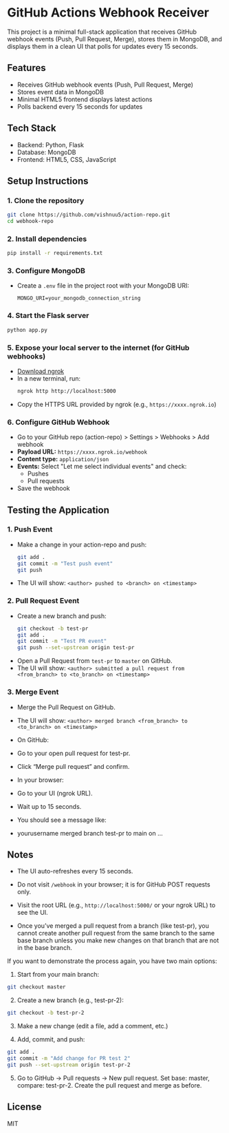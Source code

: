 # GitHub Actions Webhook Receiver

This project is a minimal full-stack application that receives GitHub webhook events (Push, Pull Request, Merge), stores them in MongoDB, and displays them in a clean UI that polls for updates every 15 seconds.

## Features
- Receives GitHub webhook events (Push, Pull Request, Merge)
- Stores event data in MongoDB
- Minimal HTML5 frontend displays latest actions
- Polls backend every 15 seconds for updates

## Tech Stack
- Backend: Python, Flask
- Database: MongoDB
- Frontend: HTML5, CSS, JavaScript

## Setup Instructions

### 1. Clone the repository
```bash
git clone https://github.com/vishnuu5/action-repo.git
cd webhook-repo
```

### 2. Install dependencies
```bash
pip install -r requirements.txt
```

### 3. Configure MongoDB
- Create a `.env` file in the project root with your MongoDB URI:
  ```
  MONGO_URI=your_mongodb_connection_string
  ```

### 4. Start the Flask server
```bash
python app.py
```

### 5. Expose your local server to the internet (for GitHub webhooks)
- [Download ngrok](https://ngrok.com/download)
- In a new terminal, run:
  ```bash
  ngrok http http://localhost:5000
  ```
- Copy the HTTPS URL provided by ngrok (e.g., `https://xxxx.ngrok.io`)

### 6. Configure GitHub Webhook
- Go to your GitHub repo (action-repo) > Settings > Webhooks > Add webhook
- **Payload URL:** `https://xxxx.ngrok.io/webhook`
- **Content type:** `application/json`
- **Events:** Select "Let me select individual events" and check:
  - Pushes
  - Pull requests
- Save the webhook

## Testing the Application

### 1. Push Event
- Make a change in your action-repo and push:
  ```bash
  git add .
  git commit -m "Test push event"
  git push
  ```
- The UI will show: `<author> pushed to <branch> on <timestamp>`

### 2. Pull Request Event
- Create a new branch and push:
  ```bash
  git checkout -b test-pr
  git add .
  git commit -m "Test PR event"
  git push --set-upstream origin test-pr
  ```
- Open a Pull Request from `test-pr` to `master` on GitHub.
- The UI will show: `<author> submitted a pull request from <from_branch> to <to_branch> on <timestamp>`

### 3. Merge Event
- Merge the Pull Request on GitHub.
- The UI will show: `<author> merged branch <from_branch> to <to_branch> on <timestamp>`

- On GitHub:
- Go to your open pull request for test-pr.
- Click “Merge pull request” and confirm.
-  In your browser:
- Go to your UI (ngrok URL).
- Wait up to 15 seconds.
- You should see a message like:
- yourusername merged branch test-pr to main on ...

## Notes
- The UI auto-refreshes every 15 seconds.
- Do not visit `/webhook` in your browser; it is for GitHub POST requests only.
- Visit the root URL (e.g., `http://localhost:5000/` or your ngrok URL) to see the UI.

- Once you’ve merged a pull request from a branch (like test-pr), you cannot create another pull request from the same branch to the same base branch unless you make new changes on that branch that are not in the base branch.

If you want to demonstrate the process again, you have two main options:
1. Start from your main branch:
```bash
git checkout master
```
2. Create a new branch (e.g., test-pr-2):
```bash
git checkout -b test-pr-2
```
3. Make a new change (edit a file, add a comment, etc.)

4. Add, commit, and push:
```bash
git add .
git commit -m "Add change for PR test 2"
git push --set-upstream origin test-pr-2
```   
5. Go to GitHub → Pull requests → New pull request.
    Set base: master, compare: test-pr-2.
    Create the pull request and merge as before.

    
## License
MIT 
